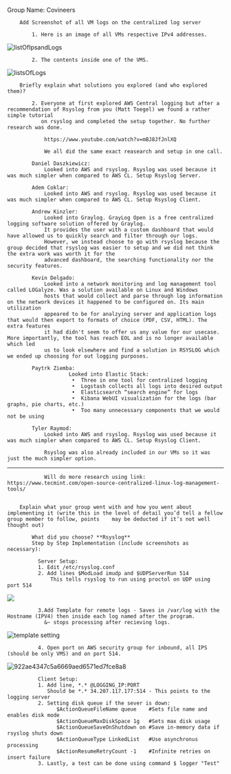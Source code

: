 Group Name: Covineers

        Add Screenshot of all VM logs on the centralized log server

            1. Here is an image of all VMs respective IPv4 addresses.
            
          
![listOfIpsandLogs](https://user-images.githubusercontent.com/70596795/122142113-bec63900-ce1c-11eb-8d79-2ec0d0cb1d56.png)

            
            2. The contents inside one of the VMS. 
![listsOfLogs](https://user-images.githubusercontent.com/70596795/122259348-16f24f00-cea0-11eb-958e-4e1b72c52d02.png)


        Briefly explain what solutions you explored (and who explored them)?
        
            2. Everyone at first explored AWS Central logging but after a recommendation of Rsyslog from you (Matt Toegel) we found a rather simple tutorial
               on rsyslog and completed the setup together. No further research was done.
                
                https://www.youtube.com/watch?v=mBJ8JfJnlXQ
                
                We all did the same exact reasearch and setup in one call. 
                
            Daniel Daszkiewicz: 
                Looked into AWS and rsyslog. Rsyslog was used because it was much simpler when compared to AWS CL. Setup Rsyslog Server. 
                
            Adem Coklar: 
                Looked into AWS and rsyslog. Rsyslog was used because it was much simpler when compared to AWS CL. Setup Rsyslog Client. 
                
            Andrew Kinzler: 
                Looked into Graylog. GrayLog Open is a free centralized logging software solution offered by Graylog. 
                It provides the user with a custom dashboard that would have allowed us to quickly search and filter through our logs. 
                However, we instead choose to go with rsyslog because the group decided that rsyslog was easier to setup and we did not think the extra work was worth it for the 
                advanced dashboard, the searching functionality nor the security features.
                
            Kevin Delgado: 
                Looked into a network monitoring and log management tool called LOGalyze. Was a solution available on Linux and Windows
                hosts that would collect and parse through log information on the network devices it happened to be configured on. Its main utilization
                appeared to be for analzying server and application logs that would then export to formats of choice (PDF, CSV, HTML). The extra features
                it had didn't seem to offer us any value for our usecase. More importantly, the tool has reach EOL and is no longer available which led
                us to look elsewhere and find a solution in RSYSLOG which we ended up choosing for out logging purposes.
                
            Paytrk Ziemba: 
                        Looked into Elastic Stack:
                         •	Three in one tool for centralized logging
                         •	Logstash collects all logs into desired output
                         •	Elasticsearch “search engine” for logs
                         •	Kibana WebUI visualization for the logs (bar graphs, pie charts, etc.)
                         •	Too many unnecessary components that we would not be using  
                
            Tyler Raymod: 
                Looked into AWS and rsyslog. Rsyslog was used because it was much simpler when compared to AWS CL. Setup Rsyslog Client. 
                
                Rsyslog was also already included in our VMs so it was just the much simpler option.
-----------------------------------------------------------------------------------------------------------------------------------------------
                Will do more research using link: https://www.tecmint.com/open-source-centralized-linux-log-management-tools/
                

        Explain what your group went with and how you went about implementing it (write this in the level of detail you’d tell a fellow group member to follow, points    may be deducted if it’s not well thought out)

            What did you choose? **Rsyslog**
            Step by Step Implementation (include screenshots as necessary):
              
              Server Setup: 
              1. Edit /etc/rsyslog.conf
              2. Add lines $ModLoad imudp and $UDPServerRun 514
                  This tells rsyslog to run using proctol on UDP using port 514
                  
![](https://user-images.githubusercontent.com/70596795/122135028-c3cfbc00-ce0d-11eb-8fcb-77c0c762c77f.png)
              
              3.Add Template for remote logs - Saves in /var/log with the Hostname (IPV4) then inside each log named after the program. 
                &~ stops processing after recieving logs. 
                
![template setting](https://user-images.githubusercontent.com/70596795/122142408-63487b00-ce1d-11eb-9dc2-8a59de6f2afe.png)


              4. Open port on AWS security group for inbound, all IPS (should be only VMS) and on port 514. 
              
![922ae4347c5a6669aed6571ed7fce8a8](https://user-images.githubusercontent.com/70596795/122134709-2aa0a580-ce0d-11eb-9e04-42f10cd58f35.png)

                
              Client Setup: 
              1. Add line, *.* @LOGGING_IP:PORT 
                 Should be *.* 34.207.117.177:514 - This points to the logging server 
              2. Setting disk queue if the sever is down:
                    $ActionQueueFileName queue    #Sets file name and enables disk mode 
                    $ActionQueueMaxDiskSpace 1g   #Sets max disk usage 
                    $ActionQueueSaveOnShutdown on #Save in-memory data if rsyslog shuts down 
                    $ActionQueueType LinkedList   #Use asynchronus processing 
                    $ActionResumeRetryCount -1    #Infinite retries on insert failure
              3. Lastly, a test can be done using command $ logger "Test" 

                

                

